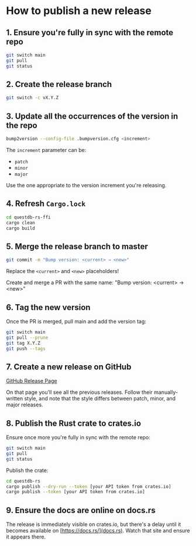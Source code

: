 # How to publish a new release

## 1. Ensure you're fully in sync with the remote repo

```bash
git switch main
git pull
git status
```

## 2. Create the release branch

```bash
git switch -c vX.Y.Z
```

## 3. Update all the occurrences of the version in the repo

```bash
bump2version --config-file .bumpversion.cfg <increment>
```

The `increment` parameter can be:

- `patch`
- `minor`
- `major`

Use the one appropriate to the version increment you're releasing.

## 4. Refresh `Cargo.lock`

```bash
cd questdb-rs-ffi
cargo clean
cargo build
```

## 5. Merge the release branch to master

```bash
git commit -m "Bump version: <current> → <new>"
```

Replace the `<current>` and `<new>` placeholders!

Create and merge a PR with the same name: "Bump version: \<current\> → \<new\>"

## 6. Tag the new version

Once the PR is merged, pull main and add the version tag:

```bash
git switch main
git pull --prune
git tag X.Y.Z
git push --tags
```

## 7. Create a new release on GitHub

[GitHub Release Page](https://github.com/questdb/c-questdb-client/releases)

On that page you'll see all the previous releases. Follow their manually-written
style, and note that the style differs between patch, minor, and major releases.

## 8. Publish the Rust crate to crates.io

Ensure once more you're fully in sync with the remote repo:

```bash
git switch main
git pull
git status
```

Publish the crate:

```bash
cd questdb-rs
cargo publish --dry-run --token [your API token from crates.io]
cargo publish --token [your API token from crates.io]
```

## 9. Ensure the docs are online on docs.rs

The release is immediately visible on crates.io, but there's a delay until it
becomes available on [https://docs.rs/](docs.rs). Watch that site and ensure it
appears there.
